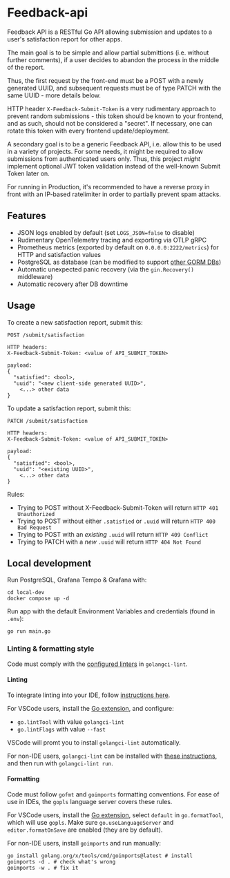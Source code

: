 # Feedback-api

Feedback API is a RESTful Go API allowing submission and updates to a user's satisfaction report for other apps.

The main goal is to be simple and allow partial submittions (i.e. without further comments), if a user decides to abandon the process in the middle of the report.

Thus, the first request by the front-end must be a POST with a newly generated UUID, and subsequent requests must be of type PATCH with the same UUID - more details below.

HTTP header `X-Feedback-Submit-Token` is a very rudimentary approach to prevent random submissions - this token should be known to your frontend, and as such, should not be considered a "secret". If necessary, one can rotate this token with every frontend update/deployment.

A secondary goal is to be a generic Feedback API, i.e. allow this to be used in a variety of projects. For some needs, it might be required to allow submissions from authenticated users only. Thus, this project *might* implement optional JWT token validation instead of the well-known Submit Token later on.

For running in Production, it's recommended to have a reverse proxy in front with an IP-based ratelimiter in order to partially prevent spam attacks.

## Features

- JSON logs enabled by default (set `LOGS_JSON=false` to disable)
- Rudimentary OpenTelemetry tracing and exporting via OTLP gRPC
- Prometheus metrics (exported by default on `0.0.0.0:2222/metrics`) for HTTP and satisfaction values
- PostgreSQL as database (can be modified to support [other GORM DBs](https://gorm.io/docs/connecting_to_the_database.html))
- Automatic unexpected panic recovery (via the `gin.Recovery()` middleware)
- Automatic recovery after DB downtime

## Usage

To create a new satisfaction report, submit this:

```
POST /submit/satisfaction

HTTP headers:
X-Feedback-Submit-Token: <value of API_SUBMIT_TOKEN>

payload:
{
  "satisfied": <bool>,
  "uuid": "<new client-side generated UUID>",
	<...> other data
}
```

To update a satisfaction report, submit this:
```
PATCH /submit/satisfaction

HTTP headers:
X-Feedback-Submit-Token: <value of API_SUBMIT_TOKEN>

payload:
{
  "satisfied": <bool>,
  "uuid": "<existing UUID>",
	<...> other data
}
```

Rules:
- Trying to POST without X-Feedback-Submit-Token will return `HTTP 401 Unauthorized`
- Trying to POST without either `.satisfied` or `.uuid` will return `HTTP 400 Bad Request`
- Trying to POST with an *existing* `.uuid` will return `HTTP 409 Conflict`
- Trying to PATCH with a *new* `.uuid` will return `HTTP 404 Not Found`

## Local development

Run PostgreSQL, Grafana Tempo & Grafana with:
```shell
cd local-dev
docker compose up -d
```

Run app with the default Environment Variables and credentials (found in `.env`):
```shell
go run main.go
```

### Linting & formatting style

Code must comply with the [configured linters](.golangci.yaml) in `golangci-lint`.

#### Linting

To integrate linting into your IDE, follow [instructions here](https://golangci-lint.run/welcome/integrations/#editor-integration).

For VSCode users, install the [Go extension](https://marketplace.visualstudio.com/items?itemName=golang.Go), and configure:

  - `go.lintTool` with value `golangci-lint`
  - `go.lintFlags` with value `--fast`

VSCode will promt you to install `golangci-lint` automatically.

For non-IDE users, `golangci-lint` can be installed with [these instructions](https://golangci-lint.run/welcome/install/#local-installation), and then run with `golangci-lint run`.

#### Formatting

Code must follow `gofmt` and `goimports` formatting conventions. For ease of use in IDEs, the `gopls` language server covers these rules.

For VSCode users, install the [Go extension](https://marketplace.visualstudio.com/items?itemName=golang.Go), select `default` in `go.formatTool`, which will use `gopls`. Make sure `go.useLanguageServer` and `editor.formatOnSave` are enabled (they are by default).

For non-IDE users, install `goimports` and run manually:
```shell
go install golang.org/x/tools/cmd/goimports@latest # install
goimports -d . # check what's wrong
goimports -w . # fix it
```
